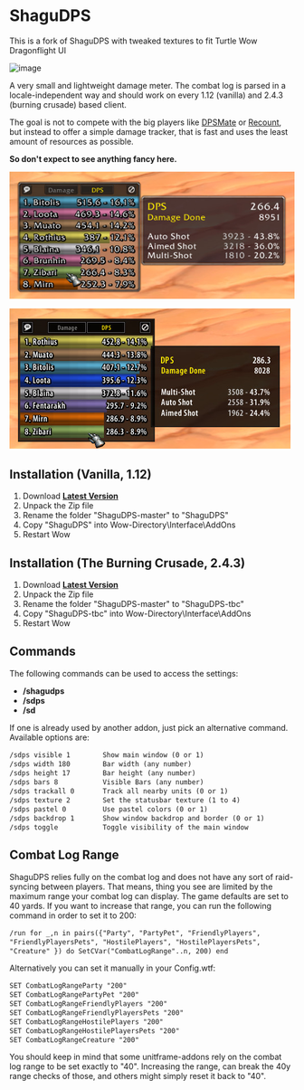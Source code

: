 # ShaguDPS
This is a fork of ShaguDPS with tweaked textures to fit Turtle Wow Dragonflight UI

![image](https://github.com/user-attachments/assets/11197400-c56c-4fc8-80f1-5e7bf704ecc3)

A very small and lightweight damage meter. The combat log is parsed in a locale-independent way and should work on every 1.12 (vanilla) and 2.4.3 (burning crusade) based client.

The goal is not to compete with the big players like [DPSMate](https://github.com/Geigerkind/DPSMate) or [Recount](https://www.curseforge.com/wow/addons/recount),
but instead to offer a simple damage tracker, that is fast and uses the least amount of resources as possible.

**So don't expect to see anything fancy here.**

![ShaguDPS](screenshot.jpg)

![ShaguDPS](screenshot2.jpg)

## Installation (Vanilla, 1.12)
1. Download **[Latest Version](https://github.com/shagu/ShaguDPS/archive/master.zip)**
2. Unpack the Zip file
3. Rename the folder "ShaguDPS-master" to "ShaguDPS"
4. Copy "ShaguDPS" into Wow-Directory\Interface\AddOns
5. Restart Wow

## Installation (The Burning Crusade, 2.4.3)
1. Download **[Latest Version](https://github.com/shagu/ShaguDPS/archive/master.zip)**
2. Unpack the Zip file
3. Rename the folder "ShaguDPS-master" to "ShaguDPS-tbc"
4. Copy "ShaguDPS-tbc" into Wow-Directory\Interface\AddOns
5. Restart Wow

## Commands

The following commands can be used to access the settings:
* **/shagudps**
* **/sdps**
* **/sd**

If one is already used by another addon, just pick an alternative command.
Available options are:

```
/sdps visible 1        Show main window (0 or 1)
/sdps width 180        Bar width (any number)
/sdps height 17        Bar height (any number)
/sdps bars 8           Visible Bars (any number)
/sdps trackall 0       Track all nearby units (0 or 1)
/sdps texture 2        Set the statusbar texture (1 to 4)
/sdps pastel 0         Use pastel colors (0 or 1)
/sdps backdrop 1       Show window backdrop and border (0 or 1)
/sdps toggle           Toggle visibility of the main window
```

## Combat Log Range

ShaguDPS relies fully on the combat log and does not have any sort of raid-syncing between players.
That means, thing you see are limited by the maximum range your combat log can display. The game defaults are set to 40 yards.
If you want to increase that range, you can run the following command in order to set it to 200:

    /run for _,n in pairs({"Party", "PartyPet", "FriendlyPlayers", "FriendlyPlayersPets", "HostilePlayers", "HostilePlayersPets", "Creature" }) do SetCVar("CombatLogRange"..n, 200) end

Alternatively you can set it manually in your Config.wtf:

    SET CombatLogRangeParty "200"
    SET CombatLogRangePartyPet "200"
    SET CombatLogRangeFriendlyPlayers "200"
    SET CombatLogRangeFriendlyPlayersPets "200"
    SET CombatLogRangeHostilePlayers "200"
    SET CombatLogRangeHostilePlayersPets "200"
    SET CombatLogRangeCreature "200"

You should keep in mind that some unitframe-addons rely on the combat log range to be set exactly to "40".
Increasing the range, can break the 40y range checks of those, and others might simply reset it back to "40".

